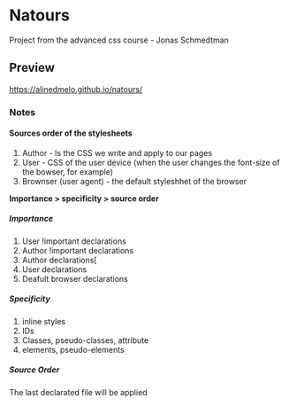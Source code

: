 # Natours
Project from the advanced css course - Jonas Schmedtman

## Preview 

https://alinedmelo.github.io/natours/

### Notes 

#### Sources order of the stylesheets

1. Author - Is the CSS we write and apply to our pages
2. User - CSS of the user device (when the user changes the font-size of the bowser, for example)
3. Brownser (user agent) - the default styleshhet of the browser

**Importance > specificity > source order**

##### Importance
1. User !important declarations
2. Author !important declarations
3. Author declarations[
4. User declarations
5. Deafult browser  declarations

##### Specificity

1. inline styles
2. IDs
3. Classes, pseudo-classes, attribute
4. elements, pseudo-elements

##### Source Order

The last declarated file will be applied

